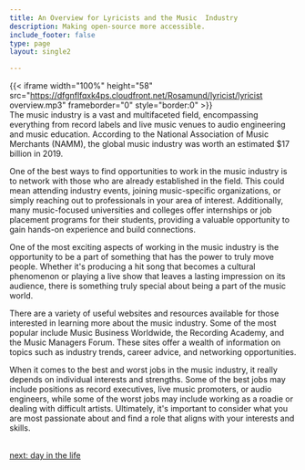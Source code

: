 ```yaml
---
title: An Overview for Lyricists and the Music  Industry
description: Making open-source more accessible.
include_footer: false
type: page
layout: single2

---
```


{{< iframe width="100%" height="58" src="https://dfgnflfqxk4ps.cloudfront.net/Rosamund/lyricist/lyricist overview.mp3" frameborder="0" style="border:0" >}}<br>
The music industry is a vast and multifaceted field, encompassing everything from record labels and live music venues to audio engineering and music education. According to the National Association of Music Merchants (NAMM), the global music industry was worth an estimated $17 billion in 2019.

One of the best ways to find opportunities to work in the music industry is to network with those who are already established in the field. This could mean attending industry events, joining music-specific organizations, or simply reaching out to professionals in your area of interest. Additionally, many music-focused universities and colleges offer internships or job placement programs for their students, providing a valuable opportunity to gain hands-on experience and build connections.

One of the most exciting aspects of working in the music industry is the opportunity to be a part of something that has the power to truly move people. Whether it's producing a hit song that becomes a cultural phenomenon or playing a live show that leaves a lasting impression on its audience, there is something truly special about being a part of the music world.

There are a variety of useful websites and resources available for those interested in learning more about the music industry. Some of the most popular include Music Business Worldwide, the Recording Academy, and the Music Managers Forum. These sites offer a wealth of information on topics such as industry trends, career advice, and networking opportunities.

When it comes to the best and worst jobs in the music industry, it really depends on individual interests and strengths. Some of the best jobs may include positions as record executives, live music promoters, or audio engineers, while some of the worst jobs may include working as a roadie or dealing with difficult artists. Ultimately, it's important to consider what you are most passionate about and find a role that aligns with your interests and skills.

<br>
<a href="https://workdojos.com/lyricist/day-in-the-life">next: day in the life</a>
</p>